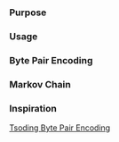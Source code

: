### Purpose

### Usage

### Byte Pair Encoding

### Markov Chain

### Inspiration
[Tsoding Byte Pair Encoding](https://youtu.be/rqfy_VPuqps?si=re7YUX5FYQkonZJC)
